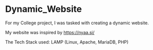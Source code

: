 # Dynamic_Website

For my College project, I was tasked with creating a dynamic website.

My website was inspired by https://nyaa.si/

The Tech Stack used: LAMP (Linux, Apache, MariaDB, PHP)
